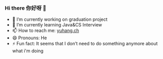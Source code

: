 ### Hi there 你好呀 👋

<!--
**YuhangCh/yuhangch** is a ✨ _special_ ✨ repository because its `README.md` (this file) appears on your GitHub profile.

Here are some ideas to get you started:

- 🔭 I’m currently working on ...
- 🌱 I’m currently learning ...
- 👯 I’m looking to collaborate on ...
- 🤔 I’m looking for help with ...
- 💬 Ask me about ...
- 📫 How to reach me: ...
- 😄 Pronouns: ...
- ⚡ Fun fact: ...
-->

- 🔭 I’m currently working on graduation project
- 🌱 I’m currently learning Java&CS Interview
- 📫 How to reach me: [yuhang.ch](https://yuhang.ch)
- 😄 Pronouns: He
- ⚡ Fun fact: It seems that I don’t need to do something anymore about what i'm doing
